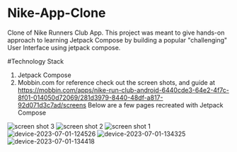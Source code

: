 # Nike-App-Clone
Clone of Nike Runners Club App.
This project was meant to give hands-on approach to learning Jetpack Compose by building a popular "challenging" User Interface using jetpack compose.

#Technology Stack

1. Jetpack Compose
2. Mobbin.com for reference check out the screen shots, and guide at https://mobbin.com/apps/nike-run-club-android-6440cde3-64e2-4f7c-8f01-014050d72069/281d3979-8440-48df-a817-92d071d3c7ad/screens
Below are a few pages recreated with Jetpack Compose

![screen shot 3](https://github.com/ttakpotosu2/Nike-App-Clone/assets/105734117/d43a3947-5346-43ae-821d-bb7dd5be3850)
![screen shot 2](https://github.com/ttakpotosu2/Nike-App-Clone/assets/105734117/8a2c7c5b-bdd5-48d2-9785-3df6d4106533)
![screen shot 1](https://github.com/ttakpotosu2/Nike-App-Clone/assets/105734117/e2e2c282-11a4-4515-a7db-66fd01fd3b9a)
![device-2023-07-01-124526](https://github.com/ttakpotosu2/Nike-App-Clone/assets/105734117/5c46ab87-27b5-4d7f-ad5e-c7d9e9fc08f3)
![device-2023-07-01-134325](https://github.com/ttakpotosu2/Nike-App-Clone/assets/105734117/bfaa61bf-c83b-47f3-8f17-17cc5d5911be)
![device-2023-07-01-134418](https://github.com/ttakpotosu2/Nike-App-Clone/assets/105734117/5cbd40af-2d18-4218-82fe-cc1ac153fc4a)
